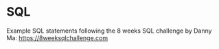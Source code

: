 # SQL
Example SQL statements following the 8 weeks SQL challenge by Danny Ma: https://8weeksqlchallenge.com
